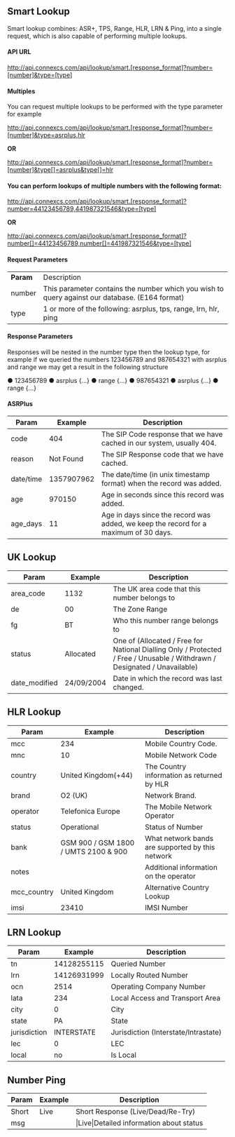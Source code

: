 <h2>Smart Lookup</h2>

Smart lookup combines: ASR+, TPS, Range, HLR, LRN & Ping, into a single request, which is also capable of performing multiple lookups.

<h4>API URL</h4>

http://api.connexcs.com/api/lookup/smart.[response_format]?number=[number]&type=[type]

<h4>Multiples</h4>

You can request multiple lookups to be performed with the type parameter for example

http://api.connexcs.com/api/lookup/smart.[response_format]?number=[number]&type=asrplus,hlr

<b>OR</b>

http://api.connexcs.com/api/lookup/smart.[response_format]?number=[number]&type[]=asrplus&type[]=hlr

<h4>You can perform lookups of multiple numbers with the following format:</h4>

http://api.connexcs.com/api/lookup/smart.[response_format]?number=44123456789,441987321546&type=[type]

<b>OR</b>

http://api.connexcs.com/api/lookup/smart.[response_format]?number[]=44123456789,number[]=441987321546&type=[type]

<h4>Request Parameters</h4>
<table>
<tr><td><b>Param</b></td><td>Description</td></tr>
<tr><td>number</td><td>This parameter contains the number which you wish to query against our database. (E164 format)</td></tr>
<tr><td>type</td><td>1 or more of the following: asrplus, tps, range, lrn, hlr, ping</td></tr>
</table>

<h4>Response Parameters</h4>

Responses will be nested in the number type then the lookup type, for example if we queried the numbers 123456789 and 987654321 with asrplus and range we may get a result in the following structure

&#x25cf; 123456789
&#x25cf; asrplus {...}
&#x25cf; range {...}
&#x25cf; 987654321
&#x25cf; asrplus {...}
&#x25cf; range {...}

<h4>ASRPlus</h4>
<table><thead><tr><th>Param</th>
<th>Example</th>
<th>Description</th>
</tr></thead><tbody><tr><td>code</td>
<td>404</td>
<td>The SIP Code response that we have cached in our system, usually 404.</td>
</tr><tr><td>reason</td>
<td>Not Found</td>
<td>The SIP Response code that we have cached. </td>
</tr><tr><td>date/time</td>
<td>1357907962</td>
<td>The date/time (in unix timestamp format) when the record was added.</td>
</tr><tr><td>age</td>
<td>970150</td>
<td>Age in seconds since this record was added.</td>
</tr><tr><td>age_days</td>
<td>11</td>
<td>Age in days since the record was added, we keep the record for a maximum of 30 days.</td>
</tr></tbody></table><h2><strong>UK Lookup</strong></h2>
<table class="table"><thead><tr><th>Param</th>
<th>Example</th>
<th>Description</th>
</tr></thead><tbody><tr><td>area_code</td>
<td>1132</td>
<td>The UK area code that this number belongs to</td>
</tr><tr><td>de</td>
<td>00</td>
<td>The Zone Range</td>
</tr><tr><td>fg</td>
<td>BT</td>
<td>Who this number range belongs to</td>
</tr><tr><td>status</td>
<td>Allocated</td>
<td>One of (Allocated / Free for National Dialling Only / Protected / Free / Unusable / Withdrawn / Designated / Unavailable)</td>
</tr><tr><td>date_modified</td>
<td>24/09/2004</td>
<td>Date in which the record was last changed.</td>
</tr></tbody></table><h2><strong>HLR Lookup</strong></h2>
<table class="table"><thead><tr><th>Param</th>
<th>Example</th>
<th>Description</th>
</tr></thead><tbody><tr><td>mcc</td>
<td>234</td>
<td>Mobile Country Code.</td>
</tr><tr><td>mnc</td>
<td>10</td>
<td>Mobile Network Code</td>
</tr><tr><td>country</td>
<td>United Kingdom(+44)</td>
<td>The Country information as returned by HLR</td>
</tr><tr><td>brand</td>
<td>O2 (UK)</td>
<td>Network Brand.</td>
</tr><tr><td>operator</td>
<td>Telefonica Europe</td>
<td>The Mobile Network Operator</td>
</tr><tr><td>status</td>
<td>Operational</td>
<td>Status of Number</td>
</tr><tr><td>bank</td>
<td>GSM 900 / GSM 1800 / UMTS 2100 &amp; 900</td>
<td>What network bands are supported by this network</td>
</tr><tr><td>notes</td>
<td> </td>
<td>Additional information on the operator</td>
</tr><tr><td>mcc_country</td>
<td>United Kingdom</td>
<td>Alternative Country Lookup</td>
</tr><tr><td>imsi</td>
<td>23410</td>
<td>IMSI Number</td>
</tr></tbody></table><h2><strong>LRN Lookup</strong></h2>
<table class="table"><thead><tr><th>Param</th>
<th>Example</th>
<th>Description</th>
</tr></thead><tbody><tr><td>tn</td>
<td>14128255115</td>
<td>Queried Number</td>
</tr><tr><td>lrn</td>
<td>14126931999</td>
<td>Locally Routed Number</td>
</tr><tr><td>ocn</td>
<td>2514</td>
<td>Operating Company Number</td>
</tr><tr><td>lata</td>
<td>234</td>
<td>Local Access and Transport Area</td>
</tr><tr><td>city</td>
<td>0</td>
<td>City</td>
</tr><tr><td>state</td>
<td>PA</td>
<td>State</td>
</tr><tr><td>jurisdiction</td>
<td>INTERSTATE</td>
<td>Jurisdiction (Interstate/Intrastate)</td>
</tr><tr><td>lec</td>
<td>0</td>
<td>LEC</td>
</tr><tr><td>local</td>
<td>no</td>
<td>Is Local</td>
</tr></tbody></table><h2><strong>Number Ping</strong></h2>
<table class="table"><thead><tr><th>Param</th>
<th>Example</th>
<th>Description</th>
</tr></thead><tbody><tr><td>Short</td>
<td>Live</td>
<td>Short Response (Live/Dead/Re-Try)</td>
</tr><tr><td>msg</td>
<td> </td>
<td>|Live|Detailed information about status</td></tr></tbody></table>
